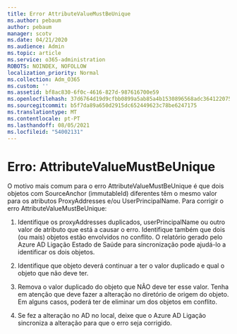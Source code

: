 ```yaml
---
title: Error AttributeValueMustBeUnique
ms.author: pebaum
author: pebaum
manager: scotv
ms.date: 04/21/2020
ms.audience: Admin
ms.topic: article
ms.service: o365-administration
ROBOTS: NOINDEX, NOFOLLOW
localization_priority: Normal
ms.collection: Adm_O365
ms.custom: ''
ms.assetid: bf8ac830-6f0c-4616-827d-987616700e59
ms.openlocfilehash: 37d6764d19d9cfbb0899a5ab85a4b1530896568adc364122075b7d6f2a32970a
ms.sourcegitcommit: b5f7da89a650d2915dc652449623c78be6247175
ms.translationtype: MT
ms.contentlocale: pt-PT
ms.lasthandoff: 08/05/2021
ms.locfileid: "54002131"
---
```

# <a name="error-attributevaluemustbeunique"></a>Erro: AttributeValueMustBeUnique

O motivo mais comum para o erro AttributeValueMustBeUnique é que dois objetos com SourceAnchor (immutableId) diferentes têm o mesmo valor para os atributos ProxyAddresses e/ou UserPrincipalName. Para corrigir o erro AttributeValueMustBeUnique:
  
1. Identifique os proxyAddresses duplicados, userPrincipalName ou outro valor de atributo que está a causar o erro. Identifique também que dois (ou mais) objetos estão envolvidos no conflito. O relatório gerado pelo Azure AD Ligação Estado de Saúde para sincronização pode ajudá-lo a identificar os dois objetos.
    
2. Identifique que objeto deverá continuar a ter o valor duplicado e qual o objeto que não deve ter.
    
3. Remova o valor duplicado do objeto que NÃO deve ter esse valor. Tenha em atenção que deve fazer a alteração no diretório de origem do objeto. Em alguns casos, poderá ter de eliminar um dos objetos em conflito.
    
4. Se fez a alteração no AD no local, deixe que o Azure AD Ligação sincroniza a alteração para que o erro seja corrigido.
    

